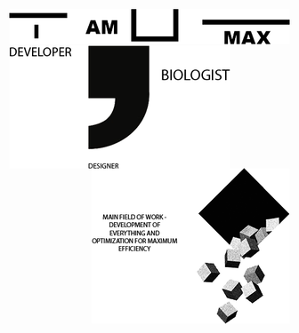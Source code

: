 <img vertical-align="middle" src="https://github.com/MaxBezs/MaxBezs/blob/main/headmain.png" alt="I AM MAX">

<img  align="left" src="https://github.com/MaxBezs/MaxBezs/blob/main/mainsphere.png" alt="My sphere">
<img  align="right" src="https://github.com/MaxBezs/MaxBezs/blob/main/mainidea.png" alt="The main Ideas">
